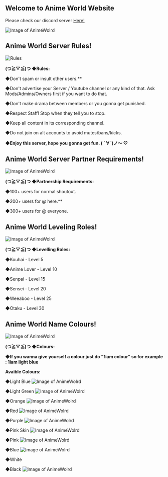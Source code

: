 ## Welcome to Anime World Website

Please check our discord server [Here!](https://discord.gg/a4nwkPf)


![Image of AnimeWolrd](http://desktop.wallpaperchanel.com/wp-content/uploads/Cute-Anime-Wallpaper-Download.jpg)


## Anime World Server Rules!

![Rules](https://media.discordapp.net/attachments/386618452611170314/386618571373019166/Rules.png)

**(つ≧▽≦)つ ◆Rules:**

◆Don't spam or insult other users.**

◆Don't advertise your Server / Youtube channel or any kind of that. Ask Mods/Admins/Owners first if you want to do that.

◆Don't make drama between members or you gonna get punished.

◆Respect Staff! Stop when they tell you to stop.

◆Keep all content in its corresponding channel.

◆Do not join on alt accounts to avoid mutes/bans/kicks.

**◆Enjoy this server, hope you gonna get fun. ( ´ ∀ `)ノ～ ♡**

## Anime World Server Partner Requirements!

![Image of AnimeWolrd](https://cdn.discordapp.com/attachments/386618452611170314/386618729376645130/Partnership_Requirements.png)

**(つ≧▽≦)つ ◆Partnership Requirements:**


◆100+ users for normal shoutout.

◆200+ users for @ here.**

◆300+ users for @ everyone.

## Anime World Leveling Roles!

![Image of AnimeWolrd](https://cdn.discordapp.com/attachments/386618452611170314/386618857173024779/Levelling_Roles.png)

**(つ≧▽≦)つ ◆Levelling Roles:**

◆Kouhai - Level 5

◆Anime Lover - Level 10

◆Senpai - Level 15

◆Sensei - Level 20

◆Weeaboo - Level 25

◆Otaku - Level 30

## Anime World Name Colours!

![Image of AnimeWolrd](https://cdn.discordapp.com/attachments/386618452611170314/386619696050601986/Colours.png)

**(つ≧▽≦)つ ◆Colours:**

**◆If you wanna give yourself a colour just do "1iam colour" so for example : 1iam light blue**

**Avaible Colours:**

◆Light Blue   ![Image of AnimeWolrd](https://cdn.discordapp.com/attachments/249644639642976256/388506994853543937/Capture.PNG)

◆Light Green  ![Image of AnimeWolrd](https://cdn.discordapp.com/attachments/249644639642976256/388507279412166658/unknown.png)

◆Orange  ![Image of AnimeWolrd](https://cdn.discordapp.com/attachments/249644639642976256/388507378905251847/unknown.png)

◆Red  ![Image of AnimeWolrd](https://cdn.discordapp.com/attachments/249644639642976256/388507936705478667/Capture.PNG)

◆Purple  ![Image of AnimeWolrd](https://cdn.discordapp.com/attachments/249644639642976256/388507937422966784/2.PNG)

◆Pink Skin  ![Image of AnimeWolrd](https://cdn.discordapp.com/attachments/249644639642976256/388507939209478146/3.PNG)

◆Pink  ![Image of AnimeWolrd](https://cdn.discordapp.com/attachments/249644639642976256/388507940300259339/5.PNG)

◆Blue  ![Image of AnimeWolrd](https://cdn.discordapp.com/attachments/249644639642976256/388507941571133460/4.PNG)

◆White  

◆Black ![Image of AnimeWolrd](https://cdn.discordapp.com/attachments/249644639642976256/388507943001391104/8.PNG)

